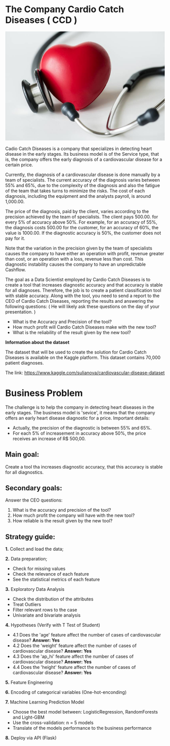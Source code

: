 # The Company Cardio Catch Diseases ( CCD )

![alt text](https://github.com/willianmenegatt/Projeto_Cardio_Disease/blob/main/cardio.jpg?raw=true)

Cadio Catch Diseases is a company that specializes in detecting heart disease in the early stages. Its business model is of the Service type, that is, the company offers the early diagnosis of a cardiovascular disease for a certain price.

Currently, the diagnosis of a cardiovascular disease is done manually by a team of specialists. The current accuracy of the diagnosis varies between 55% and 65%, due to the complexity of the diagnosis and also the fatigue of the team that takes turns to minimize the risks. The cost of each diagnosis, including the equipment and the analysts payroll, is around 1,000.00.

The price of the diagnosis, paid by the client, varies according to the precision achieved by the team of specialists. The client pays 500.00. for every 5% of accuracy above 50%. For example, for an accuracy of 55%, the diagnosis costs 500.00 for the customer, for an accuracy of 60%, the value is 1000.00. If the diagnostic accuracy is 50%, the customer does not pay for it.

Note that the variation in the precision given by the team of specialists causes the company to have either an operation with profit, revenue greater than cost, or an operation with a loss, revenue less than cost. This diagnostic instability causes the company to have an unpredictable Cashflow.

The goal as a Data Scientist employed by Cardio Catch Diseases is to create a tool that increases diagnostic accuracy and that accuracy is stable for all diagnoses. Therefore, the job is to create a patient classification tool with stable accuracy. Along with the tool, you need to send a report to the CEO of Cardio Catch Diseases, reporting the results and answering the following questions: ( He will likely ask these questions on the day of your presentation. )

- What is the Accuracy and Precision of the tool?
- How much profit will Cardio Catch Diseases make with the new tool?
- What is the reliability of the result given by the new tool?

**Information about the dataset**

The dataset that will be used to create the solution for Cardio Catch Diseases is available on the Kaggle platform.
This dataset contains 70,000 patient diagnoses.

The link: https://www.kaggle.com/sulianova/cardiovascular-disease-dataset

# Business Problem

The challenge is to help the company in detecting heart diseases in the early stages. The business model is 'sevice', it means that the company offers an early heart disease diagnostic for a price.
Important details:<br>
- Actually, the precision of the diagnostic is between 55% and 65%.
- For each 5% of increasement in accuracy above 50%, the price receives an increase of R$ 500,00.

## Main goal:

Create a tool tha increases diagnostic accuracy, that this accuracy is stable for all diagnostics.

## Secondary goals:

Answer the CEO questions:
1. What is the accuracy and precision of the tool?
2. How much profit the company will have with the new tool?
3. How reliable is the result given by the new tool?

## Strategy guide:
**1.** Collect and load the data;

**2.** Data preparation;
- Check for missing values
- Check the relevance of each feature
- See the statistical metrics of each feature

**3.** Exploratory Data Analysis
- Check the distribution of the attributes
- Treat Outliers
- Filter relevant rows to the case
- Univariate and bivariate analysis

**4.** Hypotheses (Verify with T Test of Student)
- 4.1 Does the 'age' feature affect the number of cases of cardiovascular disease? **Answer: Yes**
- 4.2 Does the 'weight' feature affect the number of cases of cardiovascular disease? **Answer: Yes**
- 4.3 Does the 'ap_hi' feature affect the number of cases of cardiovascular disease? **Answer: Yes**
- 4.4 Does the 'height' feature affect the number of cases of cardiovascular disease? **Answer: Yes**

**5.** Feature Engineering

**6.** Encoding of categorical variables (One-hot-enconding)

**7.** Machine Learning Prediction Model
- Choose the best model between: LogisticRegression, RandomForests and Light-GBM
- Use the cross-validation: n = 5 models
- Translate of the models performance to the business performance

**8.** Deploy via API (Flask)

